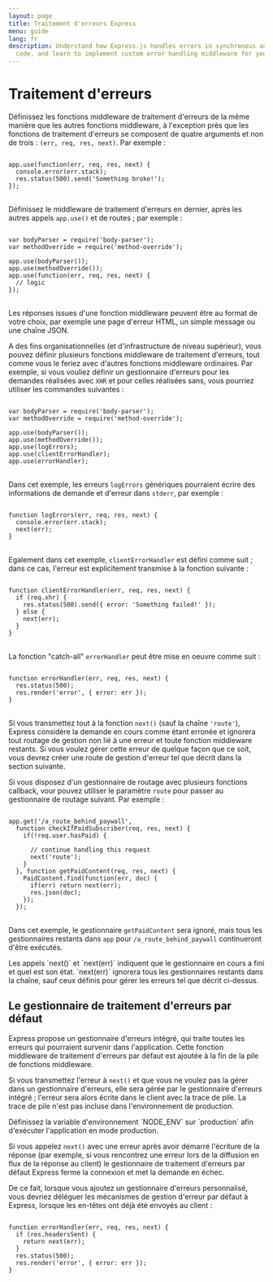 ```yaml
---
layout: page
title: Traitement d'erreurs Express
menu: guide
lang: fr
description: Understand how Express.js handles errors in synchronous and asynchronous
  code, and learn to implement custom error handling middleware for your applications.
---
```


# Traitement d'erreurs

Définissez les fonctions middleware de traitement d'erreurs de la même manière que les autres fonctions middleware,
à l'exception près que les fonctions de traitement d'erreurs se composent de quatre arguments et non de trois :
`(err, req, res, next)`. Par exemple :

<pre>
<code class="language-javascript" translate="no">
app.use(function(err, req, res, next) {
  console.error(err.stack);
  res.status(500).send('Something broke!');
});
</code>
</pre>

Définissez le middleware de traitement d'erreurs en dernier, après les autres appels `app.use()` et de routes ; par exemple :

<pre>
<code class="language-javascript" translate="no">
var bodyParser = require('body-parser');
var methodOverride = require('method-override');

app.use(bodyParser());
app.use(methodOverride());
app.use(function(err, req, res, next) {
  // logic
});
</code>
</pre>

Les réponses issues d'une fonction middleware peuvent être au format de votre choix, par exemple une page d'erreur HTML, un simple message ou une chaîne JSON.

A des fins organisationnelles (et d'infrastructure de niveau supérieur), vous pouvez définir plusieurs fonctions middleware de traitement d'erreurs, tout comme vous le feriez avec d'autres fonctions middleware ordinaires.
Par exemple, si vous vouliez définir un gestionnaire d'erreurs pour les demandes réalisées avec `XHR` et pour celles réalisées sans, vous pourriez utiliser les commandes suivantes :

<pre>
<code class="language-javascript" translate="no">
var bodyParser = require('body-parser');
var methodOverride = require('method-override');

app.use(bodyParser());
app.use(methodOverride());
app.use(logErrors);
app.use(clientErrorHandler);
app.use(errorHandler);
</code>
</pre>

Dans cet exemple, les erreurs `logErrors` génériques pourraient écrire des informations de demande et d'erreur dans `stderr`, par exemple :

<pre>
<code class="language-javascript" translate="no">
function logErrors(err, req, res, next) {
  console.error(err.stack);
  next(err);
}
</code>
</pre>

Egalement dans cet exemple, `clientErrorHandler` est défini comme suit ; dans ce cas, l'erreur est explicitement transmise à la fonction suivante :

<pre>
<code class="language-javascript" translate="no">
function clientErrorHandler(err, req, res, next) {
  if (req.xhr) {
    res.status(500).send({ error: 'Something failed!' });
  } else {
    next(err);
  }
}
</code>
</pre>

La fonction "catch-all" `errorHandler` peut être mise en oeuvre comme suit :

<pre>
<code class="language-javascript" translate="no">
function errorHandler(err, req, res, next) {
  res.status(500);
  res.render('error', { error: err });
}
</code>
</pre>

Si vous transmettez tout à la fonction `next()` (sauf la chaîne `'route'`), Express considère la demande en cours
comme étant erronée et ignorera tout routage de gestion non lié à une erreur et toute fonction middleware restants. Si vous voulez gérer cette erreur de quelque façon que ce soit, vous devrez créer
une route de gestion d'erreur tel que décrit dans la section suivante.

Si vous disposez d'un gestionnaire de routage avec plusieurs fonctions callback, vour pouvez utiliser le paramètre `route` pour passer au gestionnaire de routage suivant.  Par exemple :

<pre>
<code class="language-javascript" translate="no">
app.get('/a_route_behind_paywall',
  function checkIfPaidSubscriber(req, res, next) {
    if(!req.user.hasPaid) {

      // continue handling this request
      next('route');
    }
  }, function getPaidContent(req, res, next) {
    PaidContent.find(function(err, doc) {
      if(err) return next(err);
      res.json(doc);
    });
  });
</code>
</pre>

Dans cet exemple, le gestionnaire `getPaidContent` sera ignoré, mais tous les gestionnaires restants dans `app` pour `/a_route_behind_paywall` continueront d'être exécutés.

<div class="doc-box doc-info" markdown="1">
Les appels `next()` et `next(err)` indiquent que le gestionnaire en cours a fini et quel est son état.
`next(err)` ignorera tous les gestionnaires restants dans la chaîne, sauf ceux définis pour gérer les erreurs tel que décrit ci-dessus.
</div>

## Le gestionnaire de traitement d'erreurs par défaut

Express propose un gestionnaire d'erreurs intégré, qui traite toutes les erreurs qui pourraient survenir dans l'application. Cette fonction middleware de traitement d'erreurs par défaut est ajoutée à la fin de la pile de fonctions middleware.

Si vous transmettez l'erreur à `next()` et que vous ne voulez pas la gérer dans
un gestionnaire d'erreurs, elle sera gérée par le gestionnaire d'erreurs intégré ; l'erreur sera alors écrite dans le client avec la
trace de pile. La trace de pile n'est pas incluse dans l'environnement de production.

<div class="doc-box doc-info" markdown="1">
Définissez la variable d'environnement `NODE_ENV` sur `production` afin d'exécuter l'application en mode production.
</div>

Si vous appelez `next()` avec une erreur après avoir démarré l'écriture de la
réponse (par exemple, si vous rencontrez une erreur lors de la diffusion en flux de la
réponse au client) le gestionnaire de traitement d'erreurs par défaut Express ferme la
connexion et met la demande en échec.

De ce fait, lorsque vous ajoutez un gestionnaire d'erreurs personnalisé, vous devriez déléguer
les mécanismes de gestion d'erreur par défaut à Express, lorsque les en-têtes
ont déjà été envoyés au client :

<pre>
<code class="language-javascript" translate="no">
function errorHandler(err, req, res, next) {
  if (res.headersSent) {
    return next(err);
  }
  res.status(500);
  res.render('error', { error: err });
}
</code>
</pre>
